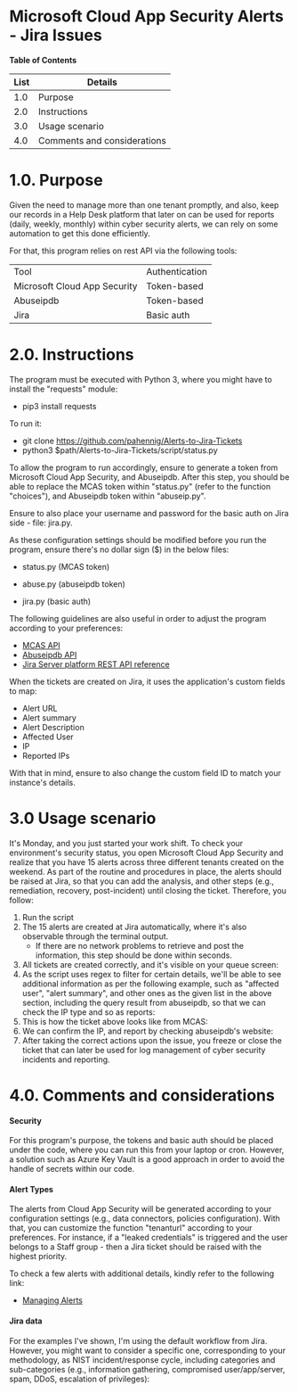 Microsoft Cloud App Security Alerts - Jira Issues
================================================================================

**Table of Contents**

<div id="Table of Contents1" dir="ltr">


| List | Details |
| ---- | ---------|
1.0 | Purpose
2.0 | Instructions
3.0 | Usage scenario
4.0 | Comments and considerations



1.0. Purpose
=============

Given the need to manage more than one tenant promptly, and
also, keep our records in a Help Desk platform that later on can be 
used for reports (daily, weekly, monthly) within cyber security alerts,
we can rely on some automation to get this done efficiently. 

For that, this program relies on rest API via the following tools:


|                  |            |
|------------------|------------|
| Tool             | Authentication |
| Microsoft Cloud App Security | Token-based  | 
| Abuseipdb  | Token-based  |         |
| Jira | Basic auth |


2.0. Instructions
================

The program must be executed with Python 3, where you might have to install the "requests" module:

-   pip3 install requests

To run it:
-   git clone https://github.com/pahennig/Alerts-to-Jira-Tickets
-   python3 $path/Alerts-to-Jira-Tickets/script/status.py

To allow the program to run accordingly, ensure to generate a token from Microsoft Cloud App Security, and Abuseipdb. 
After this step, you should be able to replace the MCAS token within "status.py" (refer to the function "choices"),
and Abuseipdb token within "abuseip.py".

Ensure to also place your username and password for the basic auth on Jira side - file: jira.py.

As these configuration settings should be modified before you run the program, ensure there's no dollar sign ($) in the below files:
- status.py (MCAS token)

- abuse.py (abuseipdb token)

- jira.py (basic auth)

The following guidelines are also useful in order to adjust the program according to your preferences:
- [MCAS API](https://docs.microsoft.com/en-us/cloud-app-security/investigate-activities-api)
- [Abuseipdb API](https://docs.abuseipdb.com/#introduction)
- [Jira Server platform REST API reference](https://docs.atlassian.com/software/jira/docs/api/REST/7.6.1/)

When the tickets are created on Jira, it uses the application's custom fields to map:
- Alert URL
- Alert summary
- Alert Description
- Affected User
- IP
- Reported IPs

With that in mind, ensure to also change the custom field ID to match your instance's details.


3.0 Usage scenario
=======================
It's Monday, and you just started your work shift. To check your environment's security status, you open Microsoft Cloud App Security
and realize that you have 15 alerts across three different tenants created on the weekend. As part of the routine and procedures in place,
the alerts should be raised at Jira, so that you can add the analysis, and other steps (e.g., remediation, recovery, post-incident) 
until closing the ticket. Therefore, you follow:

1. Run the script
2. The 15 alerts are created at Jira automatically, where it's also observable through the terminal output.
   - If there are no network problems to retrieve and post the information, this step should be done within seconds.
![<Insert Diagram>](https://github.com/pahennig/Alerts-to-Jira-Tickets/blob/master/images/terminal.png) 
3. All tickets are created correctly, and it's visible on your queue screen:
![<Insert Diagram>](https://github.com/pahennig/Alerts-to-Jira-Tickets/blob/master/images/jiraqueue.png)
4. As the script uses regex to filter for certain details, we'll be able to see additional information as per the following example, such as "affected user", "alert summary", and other ones as the given list in the above section, including the query result from abuseipdb, so that we can check the IP type and so as reports:
![<Insert Diagram>](https://github.com/pahennig/Alerts-to-Jira-Tickets/blob/master/images/affected_user.png)
5. This is how the ticket above looks like from MCAS:
![<Insert Diagram>](https://github.com/pahennig/Alerts-to-Jira-Tickets/blob/master/images/tor_mcas.png)
6. We can confirm the IP, and report by checking abuseipdb's website:
![<Insert Diagram>](https://github.com/pahennig/Alerts-to-Jira-Tickets/blob/master/images/abuseipdb.png)
7. After taking the correct actions upon the issue, you freeze or close the ticket that can later be used for log management of cyber security incidents and reporting.



4.0. Comments and considerations
=============

#### Security
For this program's purpose, the tokens and basic auth should be placed under the code,
where you can run this from your laptop or cron. However, a solution such as Azure Key Vault
is a good approach in order to avoid the handle of secrets within our code.

#### Alert Types
The alerts from Cloud App Security will be generated according to your configuration settings (e.g., data connectors, policies configuration). 
With that, you can customize the function "tenanturl" according to your preferences. For instance, if a "leaked credentials" is triggered and
the user belongs to a Staff group - then a Jira ticket should be raised with the highest priority.

To check a few alerts with additional details, kindly refer to the following link:
- [Managing Alerts](https://docs.microsoft.com/en-us/cloud-app-security/managing-alerts)

#### Jira data
For the examples I've shown, I'm using the default workflow from Jira. However, you might want to consider a specific one, corresponding
 to your methodology, as NIST incident/response cycle, including categories and sub-categories (e.g., information gathering, compromised user/app/server, spam, DDoS, escalation of privileges):
 ![<Insert Diagram>](https://github.com/pahennig/Alerts-to-Jira-Tickets/blob/master/images/nist.png)

